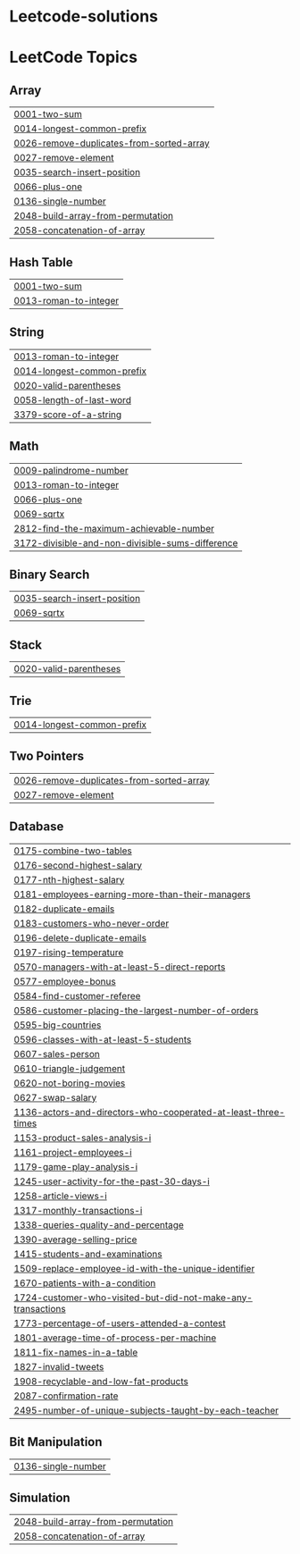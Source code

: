 # Leetcode-solutions
<!---LeetCode Topics Start-->
# LeetCode Topics
## Array
|  |
| ------- |
| [0001-two-sum](https://github.com/RiteshBhokare/Leetcode-solutions/tree/master/0001-two-sum) |
| [0014-longest-common-prefix](https://github.com/RiteshBhokare/Leetcode-solutions/tree/master/0014-longest-common-prefix) |
| [0026-remove-duplicates-from-sorted-array](https://github.com/RiteshBhokare/Leetcode-solutions/tree/master/0026-remove-duplicates-from-sorted-array) |
| [0027-remove-element](https://github.com/RiteshBhokare/Leetcode-solutions/tree/master/0027-remove-element) |
| [0035-search-insert-position](https://github.com/RiteshBhokare/Leetcode-solutions/tree/master/0035-search-insert-position) |
| [0066-plus-one](https://github.com/RiteshBhokare/Leetcode-solutions/tree/master/0066-plus-one) |
| [0136-single-number](https://github.com/RiteshBhokare/Leetcode-solutions/tree/master/0136-single-number) |
| [2048-build-array-from-permutation](https://github.com/RiteshBhokare/Leetcode-solutions/tree/master/2048-build-array-from-permutation) |
| [2058-concatenation-of-array](https://github.com/RiteshBhokare/Leetcode-solutions/tree/master/2058-concatenation-of-array) |
## Hash Table
|  |
| ------- |
| [0001-two-sum](https://github.com/RiteshBhokare/Leetcode-solutions/tree/master/0001-two-sum) |
| [0013-roman-to-integer](https://github.com/RiteshBhokare/Leetcode-solutions/tree/master/0013-roman-to-integer) |
## String
|  |
| ------- |
| [0013-roman-to-integer](https://github.com/RiteshBhokare/Leetcode-solutions/tree/master/0013-roman-to-integer) |
| [0014-longest-common-prefix](https://github.com/RiteshBhokare/Leetcode-solutions/tree/master/0014-longest-common-prefix) |
| [0020-valid-parentheses](https://github.com/RiteshBhokare/Leetcode-solutions/tree/master/0020-valid-parentheses) |
| [0058-length-of-last-word](https://github.com/RiteshBhokare/Leetcode-solutions/tree/master/0058-length-of-last-word) |
| [3379-score-of-a-string](https://github.com/RiteshBhokare/Leetcode-solutions/tree/master/3379-score-of-a-string) |
## Math
|  |
| ------- |
| [0009-palindrome-number](https://github.com/RiteshBhokare/Leetcode-solutions/tree/master/0009-palindrome-number) |
| [0013-roman-to-integer](https://github.com/RiteshBhokare/Leetcode-solutions/tree/master/0013-roman-to-integer) |
| [0066-plus-one](https://github.com/RiteshBhokare/Leetcode-solutions/tree/master/0066-plus-one) |
| [0069-sqrtx](https://github.com/RiteshBhokare/Leetcode-solutions/tree/master/0069-sqrtx) |
| [2812-find-the-maximum-achievable-number](https://github.com/RiteshBhokare/Leetcode-solutions/tree/master/2812-find-the-maximum-achievable-number) |
| [3172-divisible-and-non-divisible-sums-difference](https://github.com/RiteshBhokare/Leetcode-solutions/tree/master/3172-divisible-and-non-divisible-sums-difference) |
## Binary Search
|  |
| ------- |
| [0035-search-insert-position](https://github.com/RiteshBhokare/Leetcode-solutions/tree/master/0035-search-insert-position) |
| [0069-sqrtx](https://github.com/RiteshBhokare/Leetcode-solutions/tree/master/0069-sqrtx) |
## Stack
|  |
| ------- |
| [0020-valid-parentheses](https://github.com/RiteshBhokare/Leetcode-solutions/tree/master/0020-valid-parentheses) |
## Trie
|  |
| ------- |
| [0014-longest-common-prefix](https://github.com/RiteshBhokare/Leetcode-solutions/tree/master/0014-longest-common-prefix) |
## Two Pointers
|  |
| ------- |
| [0026-remove-duplicates-from-sorted-array](https://github.com/RiteshBhokare/Leetcode-solutions/tree/master/0026-remove-duplicates-from-sorted-array) |
| [0027-remove-element](https://github.com/RiteshBhokare/Leetcode-solutions/tree/master/0027-remove-element) |
## Database
|  |
| ------- |
| [0175-combine-two-tables](https://github.com/RiteshBhokare/Leetcode-solutions/tree/master/0175-combine-two-tables) |
| [0176-second-highest-salary](https://github.com/RiteshBhokare/Leetcode-solutions/tree/master/0176-second-highest-salary) |
| [0177-nth-highest-salary](https://github.com/RiteshBhokare/Leetcode-solutions/tree/master/0177-nth-highest-salary) |
| [0181-employees-earning-more-than-their-managers](https://github.com/RiteshBhokare/Leetcode-solutions/tree/master/0181-employees-earning-more-than-their-managers) |
| [0182-duplicate-emails](https://github.com/RiteshBhokare/Leetcode-solutions/tree/master/0182-duplicate-emails) |
| [0183-customers-who-never-order](https://github.com/RiteshBhokare/Leetcode-solutions/tree/master/0183-customers-who-never-order) |
| [0196-delete-duplicate-emails](https://github.com/RiteshBhokare/Leetcode-solutions/tree/master/0196-delete-duplicate-emails) |
| [0197-rising-temperature](https://github.com/RiteshBhokare/Leetcode-solutions/tree/master/0197-rising-temperature) |
| [0570-managers-with-at-least-5-direct-reports](https://github.com/RiteshBhokare/Leetcode-solutions/tree/master/0570-managers-with-at-least-5-direct-reports) |
| [0577-employee-bonus](https://github.com/RiteshBhokare/Leetcode-solutions/tree/master/0577-employee-bonus) |
| [0584-find-customer-referee](https://github.com/RiteshBhokare/Leetcode-solutions/tree/master/0584-find-customer-referee) |
| [0586-customer-placing-the-largest-number-of-orders](https://github.com/RiteshBhokare/Leetcode-solutions/tree/master/0586-customer-placing-the-largest-number-of-orders) |
| [0595-big-countries](https://github.com/RiteshBhokare/Leetcode-solutions/tree/master/0595-big-countries) |
| [0596-classes-with-at-least-5-students](https://github.com/RiteshBhokare/Leetcode-solutions/tree/master/0596-classes-with-at-least-5-students) |
| [0607-sales-person](https://github.com/RiteshBhokare/Leetcode-solutions/tree/master/0607-sales-person) |
| [0610-triangle-judgement](https://github.com/RiteshBhokare/Leetcode-solutions/tree/master/0610-triangle-judgement) |
| [0620-not-boring-movies](https://github.com/RiteshBhokare/Leetcode-solutions/tree/master/0620-not-boring-movies) |
| [0627-swap-salary](https://github.com/RiteshBhokare/Leetcode-solutions/tree/master/0627-swap-salary) |
| [1136-actors-and-directors-who-cooperated-at-least-three-times](https://github.com/RiteshBhokare/Leetcode-solutions/tree/master/1136-actors-and-directors-who-cooperated-at-least-three-times) |
| [1153-product-sales-analysis-i](https://github.com/RiteshBhokare/Leetcode-solutions/tree/master/1153-product-sales-analysis-i) |
| [1161-project-employees-i](https://github.com/RiteshBhokare/Leetcode-solutions/tree/master/1161-project-employees-i) |
| [1179-game-play-analysis-i](https://github.com/RiteshBhokare/Leetcode-solutions/tree/master/1179-game-play-analysis-i) |
| [1245-user-activity-for-the-past-30-days-i](https://github.com/RiteshBhokare/Leetcode-solutions/tree/master/1245-user-activity-for-the-past-30-days-i) |
| [1258-article-views-i](https://github.com/RiteshBhokare/Leetcode-solutions/tree/master/1258-article-views-i) |
| [1317-monthly-transactions-i](https://github.com/RiteshBhokare/Leetcode-solutions/tree/master/1317-monthly-transactions-i) |
| [1338-queries-quality-and-percentage](https://github.com/RiteshBhokare/Leetcode-solutions/tree/master/1338-queries-quality-and-percentage) |
| [1390-average-selling-price](https://github.com/RiteshBhokare/Leetcode-solutions/tree/master/1390-average-selling-price) |
| [1415-students-and-examinations](https://github.com/RiteshBhokare/Leetcode-solutions/tree/master/1415-students-and-examinations) |
| [1509-replace-employee-id-with-the-unique-identifier](https://github.com/RiteshBhokare/Leetcode-solutions/tree/master/1509-replace-employee-id-with-the-unique-identifier) |
| [1670-patients-with-a-condition](https://github.com/RiteshBhokare/Leetcode-solutions/tree/master/1670-patients-with-a-condition) |
| [1724-customer-who-visited-but-did-not-make-any-transactions](https://github.com/RiteshBhokare/Leetcode-solutions/tree/master/1724-customer-who-visited-but-did-not-make-any-transactions) |
| [1773-percentage-of-users-attended-a-contest](https://github.com/RiteshBhokare/Leetcode-solutions/tree/master/1773-percentage-of-users-attended-a-contest) |
| [1801-average-time-of-process-per-machine](https://github.com/RiteshBhokare/Leetcode-solutions/tree/master/1801-average-time-of-process-per-machine) |
| [1811-fix-names-in-a-table](https://github.com/RiteshBhokare/Leetcode-solutions/tree/master/1811-fix-names-in-a-table) |
| [1827-invalid-tweets](https://github.com/RiteshBhokare/Leetcode-solutions/tree/master/1827-invalid-tweets) |
| [1908-recyclable-and-low-fat-products](https://github.com/RiteshBhokare/Leetcode-solutions/tree/master/1908-recyclable-and-low-fat-products) |
| [2087-confirmation-rate](https://github.com/RiteshBhokare/Leetcode-solutions/tree/master/2087-confirmation-rate) |
| [2495-number-of-unique-subjects-taught-by-each-teacher](https://github.com/RiteshBhokare/Leetcode-solutions/tree/master/2495-number-of-unique-subjects-taught-by-each-teacher) |
## Bit Manipulation
|  |
| ------- |
| [0136-single-number](https://github.com/RiteshBhokare/Leetcode-solutions/tree/master/0136-single-number) |
## Simulation
|  |
| ------- |
| [2048-build-array-from-permutation](https://github.com/RiteshBhokare/Leetcode-solutions/tree/master/2048-build-array-from-permutation) |
| [2058-concatenation-of-array](https://github.com/RiteshBhokare/Leetcode-solutions/tree/master/2058-concatenation-of-array) |
<!---LeetCode Topics End-->